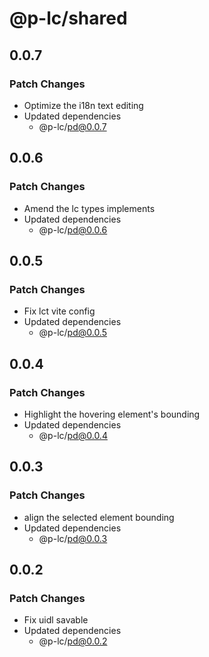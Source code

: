 # @p-lc/shared

## 0.0.7

### Patch Changes

- Optimize the i18n text editing
- Updated dependencies
  - @p-lc/pd@0.0.7

## 0.0.6

### Patch Changes

- Amend the lc types implements
- Updated dependencies
  - @p-lc/pd@0.0.6

## 0.0.5

### Patch Changes

- Fix lct vite config
- Updated dependencies
  - @p-lc/pd@0.0.5

## 0.0.4

### Patch Changes

- Highlight the hovering element's bounding
- Updated dependencies
  - @p-lc/pd@0.0.4

## 0.0.3

### Patch Changes

- align the selected element bounding
- Updated dependencies
  - @p-lc/pd@0.0.3

## 0.0.2

### Patch Changes

- Fix uidl savable
- Updated dependencies
  - @p-lc/pd@0.0.2
